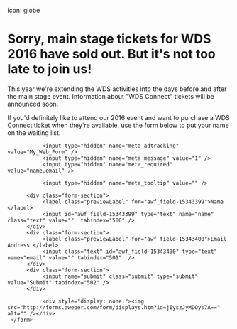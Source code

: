 icon: globe
# Sorry, main stage tickets for WDS 2016 have sold out. But it's not too late to join us!

This year we're extending the WDS activities into the days before and after the main stage event. Information about "WDS Connect" tickets will be announced soon.

<!--<div class="line-canvas"></div>

Our last round of main stage tickets for the greatest adventure of all time is now open. All tickets will be sold on a first-come, first-served basis—we hope to see you this summer!

Until this round of tickets is sold out, you can register through the link below:

<a href="http://wds2016.eventbrite.com" target ="_blank" class="button">Register &rarr;</a>

After this sale, we won’t offer any additional main stage tickets. We hope you'll join us if you haven't already planned to, and we hope you'll tell your friends and family to sign up too. -->

If you'd definitely like to attend our 2016 event and want to purchase a WDS Connect ticket when they're available, use the form below to put your name on the waiting list.


<form method="post" class="af-form-wrapper" action="http://www.aweber.com/scripts/addlead.pl"  >
               <input type="hidden" name="meta_web_form_id" value="1153910757" />
               <input type="hidden" name="meta_split_id" value="" />
               <input type="hidden" name="listname" value="wds-waiting" />
               <input type="hidden" name="redirect" value="http://www.worlddominationsummit.com/got-it" />

               <input type="hidden" name="meta_adtracking" value="My_Web_Form" />
               <input type="hidden" name="meta_message" value="1" />
               <input type="hidden" name="meta_required" value="name,email" />

               <input type="hidden" name="meta_tooltip" value="" />

          <div class="form-section">
               <label class="previewLabel" for="awf_field-15343399">Name </label>
               <input id="awf_field-15343399" type="text" name="name" class="text" value=""  tabindex="500" />
          </div>
          <div class="form-section">
               <label class="previewLabel" for="awf_field-15343400">Email Address </label>
               <input class="text" id="awf_field-15343400" type="text" name="email" value="" tabindex="501"  />
          </div>
          <div class="form-section">
               <input name="submit" class="submit" type="submit" value="Submit" tabindex="502" />
          </div>

               <div style="display: none;"><img src="http://forms.aweber.com/form/displays.htm?id=jIyszJyMDOys7A==" alt="" /></div>
     </form>
